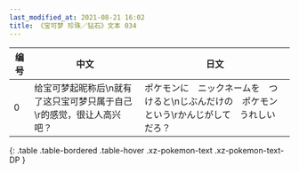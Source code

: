 ```yaml
---
last_modified_at: 2021-08-21 16:02
title: 《宝可梦 珍珠／钻石》文本 034
---
```

| 编号 | 中文 | 日文 |
| ---- | ---- | ---- |
| 0 | 给宝可梦起昵称后\n就有了这只宝可梦只属于自己\r的感觉，很让人高兴吧？ | ポケモンに　ニックネームを　つけると\nじぶんだけの　ポケモンという\rかんじがして　うれしい　だろ？ |
{: .table .table-bordered .table-hover .xz-pokemon-text .xz-pokemon-text-DP }